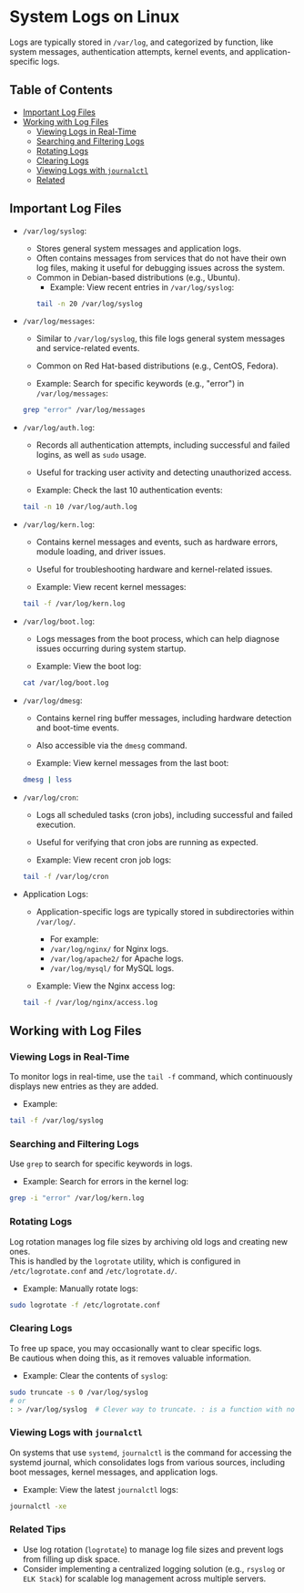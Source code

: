 

# System Logs on Linux


Logs are typically stored in `/var/log`, and categorized by function, like system 
messages, authentication attempts, kernel events, and application-specific logs.  

## Table of Contents
* [Important Log Files](#important-log-files) 
* [Working with Log Files](#working-with-log-files) 
    * [Viewing Logs in Real-Time](#viewing-logs-in-real-time) 
    * [Searching and Filtering Logs](#searching-and-filtering-logs) 
    * [Rotating Logs](#rotating-logs) 
    * [Clearing Logs](#clearing-logs) 
    * [Viewing Logs with `journalctl`](#viewing-logs-with-journalctl) 
    * [Related](#related) 


## Important Log Files

* `/var/log/syslog`:
     * Stores general system messages and application logs.
     * Often contains messages from services that do not have their own log files, making it useful for debugging issues across the system.
     * Common in Debian-based distributions (e.g., Ubuntu).
       * Example: View recent entries in `/var/log/syslog`:
        ```bash
        tail -n 20 /var/log/syslog
        ```

* `/var/log/messages`:
    * Similar to `/var/log/syslog`, this file logs general system messages and service-related events.
    * Common on Red Hat-based distributions (e.g., CentOS, Fedora).
  
    * Example: Search for specific keywords (e.g., "error") in `/var/log/messages`:
  ```bash
  grep "error" /var/log/messages
  ```

* `/var/log/auth.log`:
    * Records all authentication attempts, including successful and failed logins, as well as `sudo` usage.
    * Useful for tracking user activity and detecting unauthorized access.
  
    * Example: Check the last 10 authentication events:
  ```bash
  tail -n 10 /var/log/auth.log
  ```

* `/var/log/kern.log`:
    * Contains kernel messages and events, such as hardware errors, module loading, and driver issues.
    * Useful for troubleshooting hardware and kernel-related issues.
  
    * Example: View recent kernel messages:
  ```bash
  tail -f /var/log/kern.log
  ```

* `/var/log/boot.log`:
    * Logs messages from the boot process, which can help diagnose issues occurring during system startup.
  
    * Example: View the boot log:
  ```bash
  cat /var/log/boot.log
  ```

* `/var/log/dmesg`:
    * Contains kernel ring buffer messages, including hardware detection and boot-time events.
    * Also accessible via the `dmesg` command.
  
    * Example: View kernel messages from the last boot:
  ```bash
  dmesg | less
  ```

* `/var/log/cron`:
    * Logs all scheduled tasks (cron jobs), including successful and failed execution.
    * Useful for verifying that cron jobs are running as expected.
  
    * Example: View recent cron job logs:
  ```bash
  tail -f /var/log/cron
  ```

* Application Logs:
    * Application-specific logs are typically stored in subdirectories within `/var/log/`.  
        * For example:
        * `/var/log/nginx/` for Nginx logs.
        * `/var/log/apache2/` for Apache logs.
        * `/var/log/mysql/` for MySQL logs.

    * Example: View the Nginx access log:
  ```bash
  tail -f /var/log/nginx/access.log
  ```

## Working with Log Files

### Viewing Logs in Real-Time
To monitor logs in real-time, use the `tail -f` command, which continuously displays new entries as they are added.

* Example:
```bash
tail -f /var/log/syslog
```

### Searching and Filtering Logs
Use `grep` to search for specific keywords in logs.

* Example: Search for errors in the kernel log:
```bash
grep -i "error" /var/log/kern.log
```

### Rotating Logs
Log rotation manages log file sizes by archiving old logs and creating new ones.  
This is handled by the `logrotate` utility, which is configured in `/etc/logrotate.conf` and `/etc/logrotate.d/`.

* Example: Manually rotate logs:
```bash
sudo logrotate -f /etc/logrotate.conf
```

### Clearing Logs
To free up space, you may occasionally want to clear specific logs.  
Be cautious when doing this, as it removes valuable information.

* Example: Clear the contents of `syslog`:
```bash
sudo truncate -s 0 /var/log/syslog
# or
: > /var/log/syslog  # Clever way to truncate. : is a function with no output.
```

### Viewing Logs with `journalctl`
On systems that use `systemd`, `journalctl` is the command for accessing the systemd journal, which consolidates logs from various sources, including boot messages, kernel messages, and application logs.

* Example: View the latest `journalctl` logs:
```bash
journalctl -xe
```

### Related Tips
* Use log rotation (`logrotate`) to manage log file sizes and prevent logs from filling up disk space.
* Consider implementing a centralized logging solution (e.g., `rsyslog` or `ELK Stack`) for scalable log management across multiple servers.

